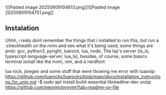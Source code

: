 
![[Pasted image 20250809104613.png]]![[Pasted image 20250809104751.png]]

## Instalation

Uhhh, i realy dont remember the things that i installed to run this, but run a :checkhealth on the nvim and see what it's being used, some things are prob:
gcc, python3, pyright, luarock, lua, node, The lsp's server (ts_ls, typescript-language-server, lua_ls), besides, of course, some basics terminal isntall like the nvim, vim, and a nerdfont 


lua rock, jsregex and some stuff that were thowing me error with luasnip: 
https://github.com/luarocks/luarocks/blob/main/docs/installation_instructions_for_unix.md
-$ sudo apt install build-essential libreadline-dev unzip
https://github.com/neovim/pynvim?tab=readme-ov-file
